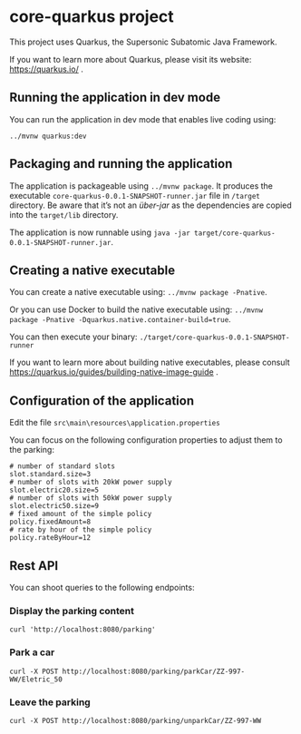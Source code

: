 # core-quarkus project

This project uses Quarkus, the Supersonic Subatomic Java Framework.

If you want to learn more about Quarkus, please visit its website: https://quarkus.io/ .

## Running the application in dev mode

You can run the application in dev mode that enables live coding using:
```
../mvnw quarkus:dev
```

## Packaging and running the application

The application is packageable using `../mvnw package`.
It produces the executable `core-quarkus-0.0.1-SNAPSHOT-runner.jar` file in `/target` directory.
Be aware that it’s not an _über-jar_ as the dependencies are copied into the `target/lib` directory.

The application is now runnable using `java -jar target/core-quarkus-0.0.1-SNAPSHOT-runner.jar`.

## Creating a native executable

You can create a native executable using: `../mvnw package -Pnative`.

Or you can use Docker to build the native executable using: `../mvnw package -Pnative -Dquarkus.native.container-build=true`.

You can then execute your binary: `./target/core-quarkus-0.0.1-SNAPSHOT-runner`

If you want to learn more about building native executables, please consult https://quarkus.io/guides/building-native-image-guide .

## Configuration of the application

Edit the file `src\main\resources\application.properties`

You can focus on the following configuration properties to adjust them to the parking:

```configuration
# number of standard slots
slot.standard.size=3
# number of slots with 20kW power supply
slot.electric20.size=5
# number of slots with 50kW power supply
slot.electric50.size=9
# fixed amount of the simple policy
policy.fixedAmount=8
# rate by hour of the simple policy
policy.rateByHour=12
```
## Rest API

You can shoot queries to the following endpoints:

### Display the parking content
`curl 'http://localhost:8080/parking'`

### Park a car
`curl -X POST http://localhost:8080/parking/parkCar/ZZ-997-WW/Eletric_50`

### Leave the parking
`curl -X POST http://localhost:8080/parking/unparkCar/ZZ-997-WW`

